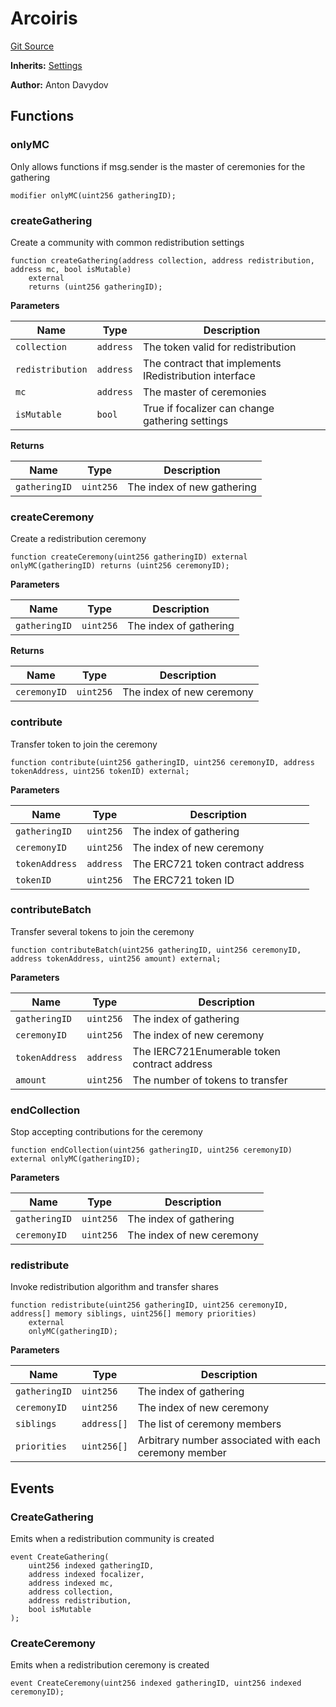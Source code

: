 # Arcoiris
[Git Source](https://github.com/fetsorn/arcoiris/blob/d0f67eb60567b86d8beac180c1a7eb8942f4bbfc/contracts/Arcoiris.sol)

**Inherits:**
[Settings](/contracts/Settings.sol/contract.Settings.md)

**Author:**
Anton Davydov


## Functions
### onlyMC

Only allows functions if msg.sender is the master of ceremonies for the gathering


```solidity
modifier onlyMC(uint256 gatheringID);
```

### createGathering

Create a community with common redistribution settings


```solidity
function createGathering(address collection, address redistribution, address mc, bool isMutable)
    external
    returns (uint256 gatheringID);
```
**Parameters**

|Name|Type|Description|
|----|----|-----------|
|`collection`|`address`|The token valid for redistribution|
|`redistribution`|`address`|The contract that implements IRedistribution interface|
|`mc`|`address`|The master of ceremonies|
|`isMutable`|`bool`|True if focalizer can change gathering settings|

**Returns**

|Name|Type|Description|
|----|----|-----------|
|`gatheringID`|`uint256`|The index of new gathering|


### createCeremony

Create a redistribution ceremony


```solidity
function createCeremony(uint256 gatheringID) external onlyMC(gatheringID) returns (uint256 ceremonyID);
```
**Parameters**

|Name|Type|Description|
|----|----|-----------|
|`gatheringID`|`uint256`|The index of gathering|

**Returns**

|Name|Type|Description|
|----|----|-----------|
|`ceremonyID`|`uint256`|The index of new ceremony|


### contribute

Transfer token to join the ceremony


```solidity
function contribute(uint256 gatheringID, uint256 ceremonyID, address tokenAddress, uint256 tokenID) external;
```
**Parameters**

|Name|Type|Description|
|----|----|-----------|
|`gatheringID`|`uint256`|The index of gathering|
|`ceremonyID`|`uint256`|The index of new ceremony|
|`tokenAddress`|`address`|The ERC721 token contract address|
|`tokenID`|`uint256`|The ERC721 token ID|


### contributeBatch

Transfer several tokens to join the ceremony


```solidity
function contributeBatch(uint256 gatheringID, uint256 ceremonyID, address tokenAddress, uint256 amount) external;
```
**Parameters**

|Name|Type|Description|
|----|----|-----------|
|`gatheringID`|`uint256`|The index of gathering|
|`ceremonyID`|`uint256`|The index of new ceremony|
|`tokenAddress`|`address`|The IERC721Enumerable token contract address|
|`amount`|`uint256`|The number of tokens to transfer|


### endCollection

Stop accepting contributions for the ceremony


```solidity
function endCollection(uint256 gatheringID, uint256 ceremonyID) external onlyMC(gatheringID);
```
**Parameters**

|Name|Type|Description|
|----|----|-----------|
|`gatheringID`|`uint256`|The index of gathering|
|`ceremonyID`|`uint256`|The index of new ceremony|


### redistribute

Invoke redistribution algorithm and transfer shares


```solidity
function redistribute(uint256 gatheringID, uint256 ceremonyID, address[] memory siblings, uint256[] memory priorities)
    external
    onlyMC(gatheringID);
```
**Parameters**

|Name|Type|Description|
|----|----|-----------|
|`gatheringID`|`uint256`|The index of gathering|
|`ceremonyID`|`uint256`|The index of new ceremony|
|`siblings`|`address[]`|The list of ceremony members|
|`priorities`|`uint256[]`|Arbitrary number associated with each ceremony member|


## Events
### CreateGathering
Emits when a redistribution community is created


```solidity
event CreateGathering(
    uint256 indexed gatheringID,
    address indexed focalizer,
    address indexed mc,
    address collection,
    address redistribution,
    bool isMutable
);
```

### CreateCeremony
Emits when a redistribution ceremony is created


```solidity
event CreateCeremony(uint256 indexed gatheringID, uint256 indexed ceremonyID);
```

